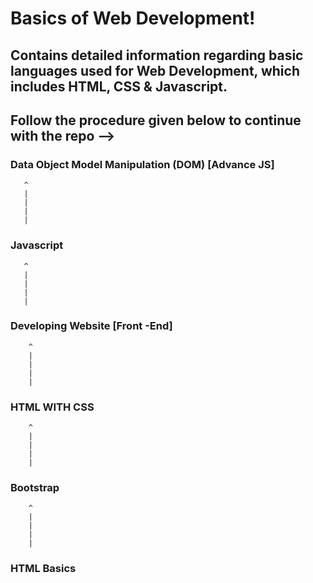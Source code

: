 # Basics of Web Development!
## Contains detailed information regarding basic languages used for Web Development, which includes HTML, CSS & Javascript.

## Follow the procedure given below to continue with the repo -->


### Data Object Model Manipulation (DOM) [Advance JS]
       ^
       |
       |
       |
       |
### Javascript
       ^
       |
       |
       |
       |
### Developing Website [Front -End]

        ^
        |
        |
        |
        |
### HTML WITH CSS
                                                 
        ^
        |
        |
        |
        |
### Bootstrap
                                                
        ^
        |
        |
        |
        |
### HTML Basics      

                                               
                                                 
                                     
